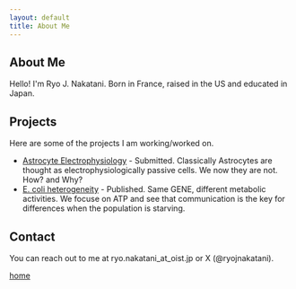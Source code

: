 ```yaml
---
layout: default
title: About Me
---
```



## About Me
Hello! I'm Ryo J. Nakatani.
Born in France, raised in the US and educated in Japan.

## Projects
Here are some of the projects I am working/worked on.

- [Astrocyte Electrophysiology](https://www.biorxiv.org/content/10.1101/2024.06.05.597669v1) - Submitted. Classically Astrocytes are thought as electrophysiologically passive cells. We now they are not. How? and Why?
- [E. coli heterogeneity](https://www.nature.com/articles/s41598-022-22189-x) - Published. Same GENE, different metabolic activities. We focuse on ATP and see that communication is the key for differences when the population is starving.

## Contact
You can reach out to me at ryo.nakatani\_at\_oist.jp or X (@ryojnakatani).

[home](/index.markdown)
